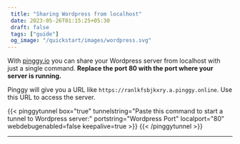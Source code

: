 ```yaml
---
 title: "Sharing Wordpress from localhost" 
 date: 2023-05-26T01:15:25+05:30 
 draft: false 
 tags: ["guide"]
 og_image: "/quickstart/images/wordpress.svg"
---
```


With [pinggy.io](https://pinggy.io) you can share your Wordpress server from localhost with just a single command. **Replace the port 80 with the port where your server is running.**

Pinggy will give you a URL like `https://ranlkfsbjkxry.a.pinggy.online`. Use this URL to access the server.

{{< pinggytunnel box="true" tunnelstring="Paste this command to start a tunnel to Wordpress server:" portstring="Wordpress Port" localport="80" webdebugenabled=false keepalive=true >}}
{{< /pinggytunnel >}}

<hr>
